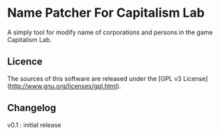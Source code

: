 Name Patcher For Capitalism Lab
===============================

A simply tool for modify name of corporations and persons in the game Capitalism Lab.


Licence
-------
The sources of this software are released under the [GPL v3 License] (http://www.gnu.org/licenses/gpl.html).

Changelog
---------
v0.1 : initial release
